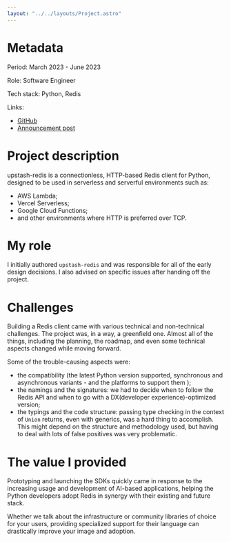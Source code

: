 ```yaml
---
layout: "../../layouts/Project.astro"
---
```


# Metadata

Period: March 2023 - June 2023

Role: Software Engineer

Tech stack: Python, Redis

Links:

- [GitHub](https://github.com/upstash/redis-python)
- [Announcement post](https://upstash.com/blog/announcing-ratelimit-python)

# Project description

upstash-redis is a connectionless, HTTP-based Redis client for Python, designed to be used in serverless and serverful environments such as:

- AWS Lambda;
- Vercel Serverless;
- Google Cloud Functions;
- and other environments where HTTP is preferred over TCP.

# My role

I initially authored `upstash-redis` and was responsible for all of the early design decisions. I also advised on specific issues after handing off the project.

# Challenges

Building a Redis client came with various technical and non-technical challenges. The project was, in a way, a greenfield one. Almost all of the things, including the planning, the roadmap, and even some technical aspects changed while moving forward.

Some of the trouble-causing aspects were:

- the compatibility (the latest Python version supported, synchronous and asynchronous variants - and the platforms to support them );
- the namings and the signatures: we had to decide when to follow the Redis API and when to go with a DX(developer experience)-optimized version;
- the typings and the code structure: passing type checking in the context of `Union` returns, even with generics, was a hard thing to accomplish. This might depend on the structure and methodology used, but having to deal with lots of false positives was very problematic.

# The value I provided

Prototyping and launching the SDKs quickly came in response to the increasing usage and development of AI-based applications, helping the Python developers adopt Redis in synergy with their existing and future stack.

Whether we talk about the infrastructure or community libraries of choice for your users, providing specialized support for their language can drastically improve your image and adoption.
